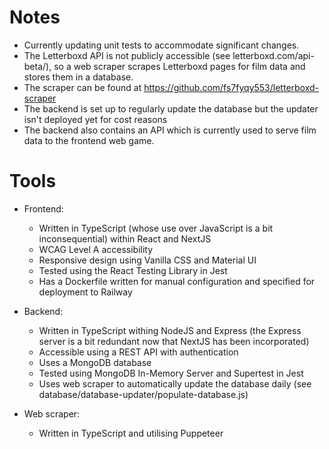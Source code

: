 # Notes

- Currently updating unit tests to accommodate significant changes.
- The Letterboxd API is not publicly accessible (see letterboxd.com/api-beta/), so a web scraper scrapes Letterboxd pages for film data and stores them in a database.
- The scraper can be found at https://github.com/fs7fyqy553/letterboxd-scraper
- The backend is set up to regularly update the database but the updater isn't deployed yet for cost reasons
- The backend also contains an API which is currently used to serve film data to the frontend web game.

# Tools

- Frontend:

    - Written in TypeScript (whose use over JavaScript is a bit inconsequential) within React and NextJS
    - WCAG Level A accessibility
    - Responsive design using Vanilla CSS and Material UI
    - Tested using the React Testing Library in Jest
    - Has a Dockerfile written for manual configuration and specified for deployment to Railway

- Backend:

    - Written in TypeScript withing NodeJS and Express (the Express server is a bit redundant now that NextJS has been incorporated)
    - Accessible using a REST API with authentication
    - Uses a MongoDB database
    - Tested using MongoDB In-Memory Server and Supertest in Jest
    - Uses web scraper to automatically update the database daily (see database/database-updater/populate-database.js)

- Web scraper:

    - Written in TypeScript and utilising Puppeteer
